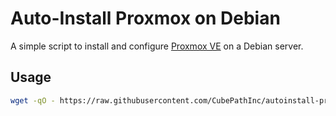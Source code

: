 # Auto-Install Proxmox on Debian

A simple script to install and configure [Proxmox VE](https://www.proxmox.com/en/) on a Debian server.

## Usage

```bash
wget -qO - https://raw.githubusercontent.com/CubePathInc/autoinstall-proxmox-debian/main/setup.sh | bash

